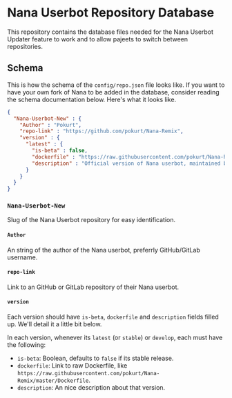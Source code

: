 # Nana Userbot Repository Database

This repository contains the database files needed for the Nana Userbot Updater feature to work
and to allow pajeets to switch between repositories.

## Schema

This is how the schema of the `config/repo.json` file looks like. If you want to have your own fork of Nana
to be added in the database, consider reading the schema documentation below. Here's what it looks like.

```json
{
  "Nana-Userbot-New" : {
    "Author" : "Pokurt",
    "repo-link" : "https://github.com/pokurt/Nana-Remix",
    "version" : {
      "latest" : {
        "is-beta" : false,
        "dockerfile" : "https://raw.githubusercontent.com/pokurt/Nana-Remix/master/Dockerfile",
        "description" : "Official version of Nana userbot, maintained by Pokurt."
      }
    }
  }
}
```

### `Nana-Userbot-New`

Slug of the Nana Userbot repository for easy identification.

#### `Author`

An string of the author of the Nana userbot, preferrly GitHub/GitLab username.

#### `repo-link`

Link to an GitHub or GitLab repository of their Nana userbot.

#### `version`

Each version should have `is-beta`, `dockerfile` and `description` fields filled up. We'll detail it a little bit below.

In each version, whenever its `latest` (or `stable`) or `develop`, each must have the following:
* `is-beta`: Boolean, defaults to `false` if its stable release.
* `dockerfile`: Link to raw Dockerfile, like `https://raw.githubusercontent.com/pokurt/Nana-Remix/master/Dockerfile`.
* `description`: An nice description about that version.
